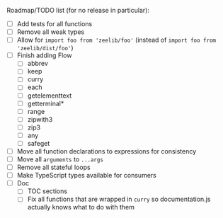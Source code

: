 Roadmap/TODO list (for no release in particular):

- [ ] Add tests for all functions
- [ ] Remove all weak types
- [ ] Allow for `import foo from 'zeelib/foo'` (instead of `import foo from 'zeelib/dist/foo'`)
- [ ] Finish adding Flow
  - [ ] abbrev
  - [ ] keep
  - [ ] curry
  - [ ] each
  - [ ] getelementtext
  - [ ] getterminal*
  - [ ] range
  - [ ] zipwith3
  - [ ] zip3
  - [ ] any
  - [ ] safeget
- [ ] Move all function declarations to expressions for consistency
- [ ] Move all `arguments` to `...args`
- [ ] Remove all stateful loops
- [ ] Make TypeScript types available for consumers
- [ ] Doc
  - [ ] TOC sections
  - [ ] Fix all functions that are wrapped in `curry` so documentation.js actually knows what to do with them
